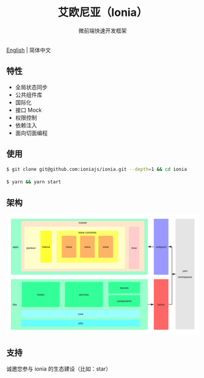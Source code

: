 <h1 align="center">艾欧尼亚（Ionia）</h1>

<div align="center">
微前端快速开发框架
</div>
<br/>

[English](./README.md) | 简体中文

## 特性

- 全局状态同步
- 公共组件库
- 国际化
- 接口 Mock
- 权限控制
- 依赖注入
- 面向切面编程

## 使用

```bash
$ git clone git@github.com:ioniajs/ionia.git --depth=1 && cd ionia

$ yarn && yarn start
```

## 架构

![架构](./architecture.png)

## 支持

诚邀您参与 ionia 的生态建设（比如：star）
